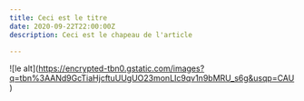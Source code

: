 ```yaml
---
title: Ceci est le titre
date: 2020-09-22T22:00:00Z
description: Ceci est le chapeau de l'article

---
```

!\[le alt\](https://encrypted-tbn0.gstatic.com/images?q=tbn%3AANd9GcTiaHjcftuUUgUO23monLIc9qv1n9bMRU_s6g&usqp=CAU)